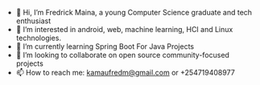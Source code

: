 - 👋 Hi, I’m Fredrick Maina, a young Computer Science graduate and tech enthusiast
- 👀 I’m interested in android, web, machine learning, HCI and Linux technologies.
- 🌱 I’m currently learning Spring Boot For Java Projects
- 💞️ I’m looking to collaborate on open source community-focused projects
- 📫 How to reach me: kamaufredm@gmail.com or +254719408977

<!---
FREDRICK-GITHUB/FREDRICK-GITHUB is a ✨ special ✨ repository because its `README.md` (this file) appears on your GitHub profile.
You can click the Preview link to take a look at your changes.
--->
